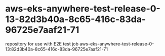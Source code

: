 # aws-eks-anywhere-test-release-0-13-82d3b40a-8c65-416c-83da-96725e7aaf21-71
repository for use with E2E test job aws-eks-anywhere-test-release-0-13:82d3b40a-8c65-416c-83da-96725e7aaf21-71
